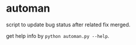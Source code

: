 # automan

script to update bug status after related fix merged.

get help info by `python automan.py --help`.

